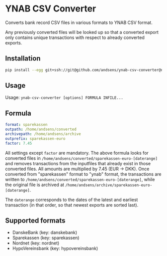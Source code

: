 YNAB CSV Converter
==============

Converts bank record CSV files in various formats to YNAB CSV format.

Any previously converted files will be looked up so that a converted
export only contains unique transactions with respect to already
converted exports.

Installation
-----
```sh
pip install --egg git+ssh://git@github.com/andsens/ynab-csv-converter@nynab
```

Usage
-----
Usage: `ynab-csv-converter [options] FORMULA INFILE...`

Formula
-------
```yml
format: sparekassen
outpath: /home/andsens/converted
archivepath: /home/andsens/archive
outprefix: sparekassen-euro
factor: 7.45
```

All settings except `factor` are mandatory.
The above formula looks for converted files in `/home/andsens/converted/sparekassen-euro-[daterange]`
and removes transactions from the inputfiles that already exist in those converted
files.
All amounts are multiplied by 7.45 (EUR -> DKK).
Once converted from "sparekassen" format to "ynab" format,
the transactions are written to `/home/andsens/converted/sparekassen-euro-[daterange]`,
while the original file is archived at `/home/andsens/archive/sparekassen-euro-[daterange]`.

The `daterange` corresponds to the dates of the latest and earliest transaction
(in that order, so that newest exports are sorted last).

Supported formats
-----------------
* DanskeBank (key: danskebank)
* Sparekassen (key: sparekassen)
* Nordnet (key: nordnet)
* HypoVereinsbank (key: hypovereinsbank)
